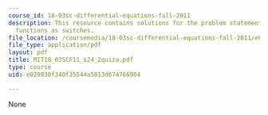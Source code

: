 ```yaml
---
course_id: 18-03sc-differential-equations-fall-2011
description: This resource contains solutions for the problem statements using step
  functions as switches.
file_location: /coursemedia/18-03sc-differential-equations-fall-2011/e029830f340f35544a5013d674766904_MIT18_03SCF11_s24_2quiza.pdf
file_type: application/pdf
layout: pdf
title: MIT18_03SCF11_s24_2quiza.pdf
type: course
uid: e029830f340f35544a5013d674766904

---
```

None